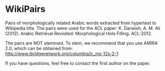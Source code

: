 WikiPairs
=========

Pairs of morphologically related Arabic words extracted from hypertext to Wikipedia title.  The pairs were used for the ACL paper:
K. Darwish, A. M. Ali (2012). Arabic Retrieval Revisited:  Morphological Hole Filling. ACL-2012.

The pairs are NOT stemmed.  To stem, we recommend that you use AMIRA 2.0, which can be obtained from:
http://www.ibridgenetwork.org/columbia/ir_ms-12s-2-1   

If you have questions, feel free to contact the first author on the paper.